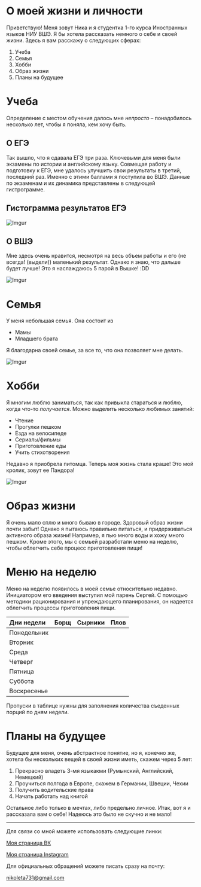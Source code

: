 О моей жизни и личности
================

Приветствую! Меня зовут Ника и я студентка 1-го курса Иностранных языков НИУ ВШЭ. Я бы хотела рассказать немного о себе и своей жизни. Здесь я вам расскажу о следующих сферах:

1. Учеба
2. Семья
3. Хобби
4. Образ жизни
5. Планы на будущее

Учеба
================
Определение с местом обучения далось мне *непросто* – понадобилось несколько лет, чтобы я поняла, кем хочу быть.

О ЕГЭ
------------------

Так вышло, что я сдавала ЕГЭ три раза. Ключевыми для меня были экзамены по истории и английскому языку. Совмещая работу и подготовку к ЕГЭ, мне удалось улучшить свои результаты в третий, последний раз. Именно с этими баллами я поступила во ВШЭ. Данные по экзаменам и их динамика представлены в следующей гистрограмме. 


Гистограмма результатов ЕГЭ
------------------
![Imgur](https://i.imgur.com/9uSc6Mx.jpg)

О ВШЭ
------------------
Мне здесь очень нравится, несмотря на весь объем работы и его (не всегда! (выдели)) маленький результат. Однако я знаю, что дальше будет лучше!
Это я наслаждаюсь 5 парой в Вышке! :DD

![Imgur](https://i.imgur.com/YIPjogt.jpg)

Семья
================
У меня небольшая семья. Она состоит из
+ Мамы
+ Младшего брата

Я благодарна своей семье, за все то, что она позволяет мне делать.

![Imgur](https://i.imgur.com/MiGrRMn.jpg)

Хобби
================
 Я многим люблю заниматься, так как привыкла стараться и люблю, когда что-то *получается*. 
Можно выделить несколько любимых занятий:

- Чтение
- Прогулки пешком
- Езда на велосипеде
- Сериалы/фильмы
- Приготовление еды
-	Учить стихотворения

Недавно я приобрела питомца. Теперь моя жизнь стала краше! Это мой кролик, зовут ее Пандора! 

![Imgur](https://i.imgur.com/cfI2gCk.png)


Образ жизни 
================
Я очень мало сплю и много бываю в городе. Здоровый образ жизни почти забыт! Однако я пытаюсь правильно питаться, и придерживаться активного образа жизни! Например, я пью много воды и хожу много пешком. Кроме этого, мы с семьей разработали меню на неделю, чтобы облегчить себе процесс приготовления пищи!

Меню на неделю
================

Меню на неделю появилось в моей семье относительно недавно. Инициатором его введения выступил мой парень Сергей. С помощью методики рационирования и упреждающего планирования, он надеется облегчить процессы приготовления пищи.  

| Дни недели    | Борщ        | Сырники      | Плов          |
| :-----------  | :---------- | :-----------:| :-----------  |
| Понедельник   |             |              |               |
| Вторник       |             |              |               |
| Среда         |             |              |               |
| Четверг       |             |              |               |
| Пятница       |             |              |               |
| Суббота       |             |              |               |
| Воскресенье   |             |              |               |

Пропуски в таблице нужны для заполнения количества съеденных порций по дням недели. 

Планы на будущее
================

Будущее для меня, очень абстрактное понятие, но я, конечно же, хотела бы нескольких вещей в своей жизни иметь, скажем через 5 лет:
1. Прекрасно владеть 3-мя языкакми (Румынский, Английский, Немецкий)
2. Проучиться полгода в Европе, скажем в Германии, Швеции, Чехии
3. Получить водительские права
4. Начать работать над книгой

Остальное либо только в мечтах, либо предельно личное.
Итак, вот я и рассказала вам о себе! Надеюсь это было не скучно и не мало!

***********************************************

Для связи со мной можете использовать следующие линки:

[Моя страница ВК](https://vk.com/chern_nika)

[Моя страница Instagram](http://www.thepictaram.club/instagram/nikolettttttaaa)

Для официальных обращений можете писать сразу на почту:

<nikoleta731@gmail.com>
